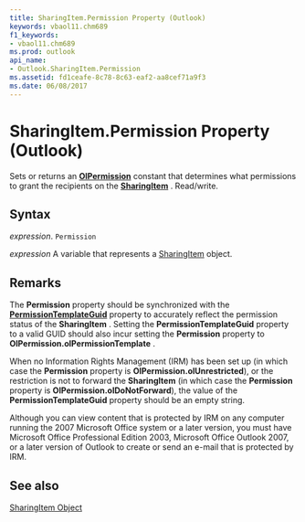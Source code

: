 ```yaml
---
title: SharingItem.Permission Property (Outlook)
keywords: vbaol11.chm689
f1_keywords:
- vbaol11.chm689
ms.prod: outlook
api_name:
- Outlook.SharingItem.Permission
ms.assetid: fd1ceafe-8c78-8c63-eaf2-aa8cef71a9f3
ms.date: 06/08/2017
---
```



# SharingItem.Permission Property (Outlook)

Sets or returns an  **[OlPermission](Outlook.OlPermission.md)** constant that determines what permissions to grant the recipients on the **[SharingItem](Outlook.SharingItem.md)** . Read/write.


## Syntax

 _expression_. `Permission`

 _expression_ A variable that represents a [SharingItem](./Outlook.SharingItem.md) object.


## Remarks

The  **Permission** property should be synchronized with the **[PermissionTemplateGuid](Outlook.SharingItem.PermissionTemplateGuid.md)** property to accurately reflect the permission status of the **SharingItem** . Setting the **PermissionTemplateGuid** property to a valid GUID should also incur setting the **Permission** property to **OlPermission.olPermissionTemplate** .

 When no Information Rights Management (IRM) has been set up (in which case the **Permission** property is **OlPermission.olUnrestricted**), or the restriction is not to forward the **SharingItem** (in which case the **Permission** property is **OlPermission.olDoNotForward**), the value of the **PermissionTemplateGuid** property should be an empty string.

Although you can view content that is protected by IRM on any computer running the 2007 Microsoft Office system or a later version, you must have Microsoft Office Professional Edition 2003, Microsoft Office Outlook 2007, or a later version of Outlook to create or send an e-mail that is protected by IRM.


## See also


[SharingItem Object](Outlook.SharingItem.md)

